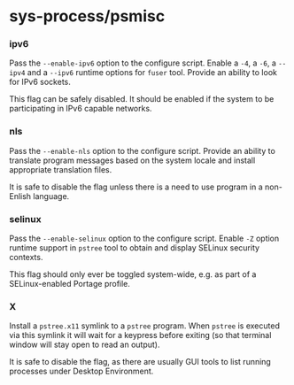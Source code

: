 # sys-process/psmisc
### ipv6
Pass the `--enable-ipv6` option to the configure script. Enable a `-4`, a `-6`, a `--ipv4` and a `--ipv6` runtime options for `fuser` tool. Provide an ability to look for IPv6 sockets.

This flag can be safely disabled. It should be enabled if the system to be participating in IPv6 capable networks.

### nls
Pass the `--enable-nls` option to the configure script. Provide an ability to translate program messages based on the system locale and install appropriate translation files.

It is safe to disable the flag unless there is a need to use program in a non-Enlish language.

### selinux
Pass the `--enable-selinux` option to the configure script. Enable `-Z` option runtime support in `pstree` tool to obtain and display SELinux security contexts.

This flag should only ever be toggled system-wide, e.g. as part of a SELinux-enabled Portage profile.

### X
Install a `pstree.x11` symlink to a `pstree` program. When `pstree` is executed via this symlink it will wait for a keypress before exiting (so that terminal window will stay open to read an output).

It is safe to disable the flag, as there are usually GUI tools to list running processes under Desktop Environment.
